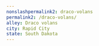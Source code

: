 ```yaml
---
﻿nonslashpermalink2: draco-volans
permalink2: /draco-volans/
alley: Draco volans
city: Rapid City
state: South Dakota
---
```

